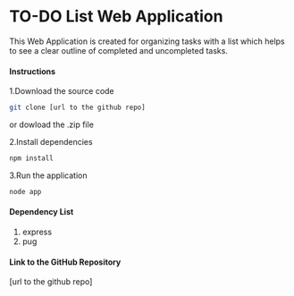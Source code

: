# TO-DO List Web Application

This Web Application is created for organizing tasks with a list which helps to see a clear outline of completed and uncompleted tasks.

#### Instructions
1.Download the source code

```bash
git clone [url to the github repo]
```
or dowload the .zip file

2.Install dependencies
```bash
npm install
```

3.Run the application
```bash
node app
```

#### Dependency List
1. express
2. pug

#### Link to the GitHub Repository
[url to the github repo]